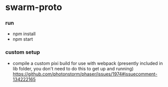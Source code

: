 # swarm-proto

### run
- npm install
- npm start


### custom setup
- compile a custom pixi build for use with webpack (presently included in lib folder, you don't need to do this to get up and running)
https://github.com/photonstorm/phaser/issues/1974#issuecomment-134222165
